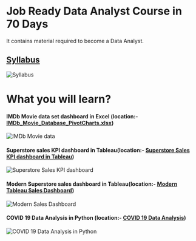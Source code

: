 # Job Ready Data Analyst Course in 70 Days
It contains material required to become a Data Analyst.

## [Syllabus](https://github.com/akchaudhary57/Data-Analyst-Course/blob/main/Syllabus/Learn%20Data%20Analytics.pdf)

![Syllabus](https://github.com/akchaudhary57/Job-Ready-Data-Analyst-Course-in-70-Days/blob/main/image/Job-Ready-Data-Analyst-Course-in-70-Days_Learn%20Data%20Analytics.pdf%20at%20main%20%C2%B7%20akchaudhary57_Job-Ready-Data-Analyst-Course-in-70-Days%20%C2%B7%20GitHub%20(1).gif)

# What you will learn?

#### IMDb Movie data set dashboard in Excel (location:- [IMDb_Movie_Database_PivotCharts.xlsx](https://github.com/akchaudhary57/Data-Analyst-Course/tree/main/DA%20using%20Excel/W4))

![IMDb Movie data](https://github.com/akchaudhary57/Data-Analyst-Course/blob/main/image/IMDb%20Movie%20Data.gif)

#### Superstore sales KPI dashboard in Tableau(location:- [Superstore Sales KPI dashboard in Tableau](https://github.com/akchaudhary57/Data-Analyst-Course/tree/main/Tableau%20for%20Visualization/W4))

![Superstore Sales KPI dashboard](https://github.com/akchaudhary57/Data-Analyst-Course/blob/main/image/SampleSuperstore_KPI.gif)

#### Modern Superstore sales dashboard in Tableau(location:- [Modern Tableau Sales Dashboard](https://github.com/akchaudhary57/Data-Analyst-Course/tree/main/Tableau%20for%20Visualization/W8))

![Modern Sales Dashboard](https://github.com/akchaudhary57/Data-Analyst-Course/blob/main/image/Modern%20Dashboard.gif)

#### COVID 19 Data Analysis in Python (location:- [COVID 19 Data Analysis](https://github.com/akchaudhary57/Job-Ready-Data-Analyst-Course-in-70-Days/tree/main/DA%20using%20Python/W9))

![COVID 19 Data Analysis in Python](https://github.com/akchaudhary57/Job-Ready-Data-Analyst-Course-in-70-Days/blob/main/image/COVID%2019%20Data%20Analysis-I-Copy2%20-%20Jupyter%20Notebook%20(1).gif)


